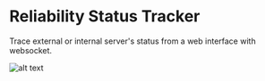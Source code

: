 # Reliability Status Tracker
Trace external or internal server's status from a web interface with websocket.

![alt text](https://github.com/anilkusc/reliability-status-tracker/blob/main/images/pages.gif "Logo Title Text 1")